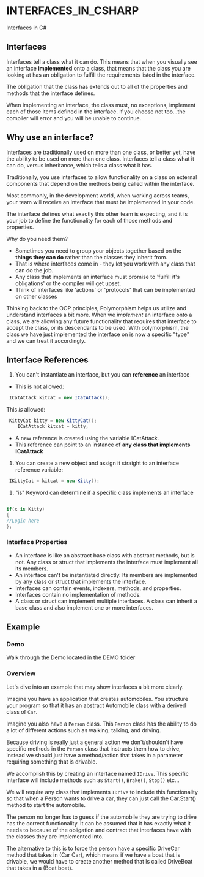 # INTERFACES_IN_CSHARP

Interfaces in C#

## Interfaces

Interfaces tell a class what it can do. This means that when you visually see an interface **implemented** onto a class, that means that the class you are looking at has an obligation to fulfill the requirements listed in the interface.

The obligation that the class has extends out to all of the properties and methods that the interface defines.

When implementing an interface, the class must, no exceptions, implement each of those items defined in the interface. If you choose not too...the compiler will error and you will be unable to continue.

## Why use an interface?

Interfaces are traditionally used on more than one class, or better yet, have the ability to be used on more than one class. Interfaces tell a class what it can do, versus inheritance, which tells a class what it has.

Traditionally, you use interfaces to allow functionality on a class on external components that depend on the methods being called within the interface.

Most commonly, in the development world, when working across teams, your team will receive an interface that must be implemented in your code.

The interface defines what exactly this other team is expecting, and it is your job to define the functionality for each of those methods and properties.

Why do you need them?

- Sometimes you need to group your objects together based on the **things they can do** rather than the classes they inherit from.
- That is where interfaces come in - they let you work with any class that can do the job.
- Any class that implements an interface must promise to 'fulfill it's obligations' or the compiler will get upset.
- Think of interfaces like 'actions' or 'protocols' that can be implemented on other classes

Thinking back to the OOP principles, Polymorphism helps us utilize and understand interfaces a bit more. When we *implement* an interface onto a class, we are allowing any future functionality that requires that interface to accept the class, or its descendants to be used. With polymorphism, the class we have just implemented the interface on is now a specific "type" and we can treat it accordingly.

## Interface References

1. You can't instantiate an interface, but you can **reference** an interface

- This is not allowed:

```csharp
 ICatAttack kitcat = new ICatAttack();
```

This *is* allowed:

```csharp
 KittyCat kitty = new KittyCat();
    ICatAttack kitcat = kitty;
```

- A new reference is created using the variable ICatAttack.
- This reference can point to an instance of **any class that implements ICatAttack**

1. You can create a new object and assign it straight to an interface reference variable:

```csharp
 IKittyCat = kitcat = new Kitty();
```

1. "is" Keyword can determine if a specific class implements an interface

```csharp

if(x is Kitty)
{
//Logic here
};

```

### Interface Properties

- An interface is like an abstract base class with abstract methods, but is not. Any class or struct that implements the interface must implement all its members.
- An interface can't be instantiated directly. Its members are implemented by any class or struct that implements the interface.
- Interfaces can contain events, indexers, methods, and properties.
- Interfaces contain no implementation of methods.
- A class or struct can implement multiple interfaces. A class can inherit a base class and also implement one or more interfaces.

## Example

### Demo

Walk through the Demo located in the DEMO folder

### Overview

Let's dive into an example that may show interfaces a bit more clearly.

Imagine you have an application that creates automobiles. You structure your program so that it has an abstract Automobile class with a derived class of `Car`.

Imagine you also have a `Person` class. This `Person` class has the ability to do a lot of different actions such as walking, talking, and driving.

Because driving is really just a general action we don't/shouldn't have specific methods in the `Person` class that instructs them how to drive, instead we should just have a method/action that takes in a parameter requiring something that is drivable.

We accomplish this by creating an interface named `IDrive`. This specific interface will include methods such as `Start()`, `Brake()`, `Stop()` etc...

We will require any class that implements `IDrive` to include this functionality so that when a Person wants to drive a car, they can just call the Car.Start() method to start the automobile.

The person no longer has to guess if the automobile they are trying to drive has the correct functionality. It can be assumed that it has exactly what it needs to because of the obligation and contract that interfaces have with the classes they are implemented into.

The alternative to this is to force the person have a specific DriveCar method that takes in (Car Car), which means if we have a boat that is drivable, we would have to create another method that is called DriveBoat that takes in a (Boat boat).
